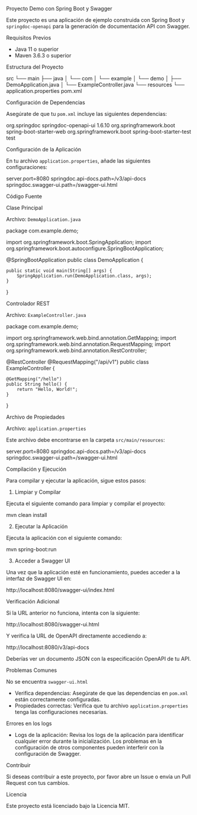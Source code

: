 Proyecto Demo con Spring Boot y Swagger

Este proyecto es una aplicación de ejemplo construida con Spring Boot y `springdoc-openapi` para la generación de documentación API con Swagger.

Requisitos Previos

- Java 11 o superior
- Maven 3.6.3 o superior

Estructura del Proyecto

src
└── main
├── java
│   └── com
│       └── example
│           └── demo
│               ├── DemoApplication.java
│               └── ExampleController.java
└── resources
└── application.properties
pom.xml

Configuración de Dependencias

Asegúrate de que tu `pom.xml` incluye las siguientes dependencias:

<dependency>
    <groupId>org.springdoc</groupId>
    <artifactId>springdoc-openapi-ui</artifactId>
    <version>1.6.10</version> <!-- Usa la versión más reciente compatible -->
</dependency>
<dependency>
    <groupId>org.springframework.boot</groupId>
    <artifactId>spring-boot-starter-web</artifactId>
</dependency>
<dependency>
    <groupId>org.springframework.boot</groupId>
    <artifactId>spring-boot-starter-test</artifactId>
    <scope>test</scope>
</dependency>

Configuración de la Aplicación

En tu archivo `application.properties`, añade las siguientes configuraciones:

server.port=8080
springdoc.api-docs.path=/v3/api-docs
springdoc.swagger-ui.path=/swagger-ui.html

Código Fuente

Clase Principal

Archivo: `DemoApplication.java`

package com.example.demo;

import org.springframework.boot.SpringApplication;
import org.springframework.boot.autoconfigure.SpringBootApplication;

@SpringBootApplication
public class DemoApplication {

    public static void main(String[] args) {
        SpringApplication.run(DemoApplication.class, args);
    }
}

Controlador REST

Archivo: `ExampleController.java`

package com.example.demo;

import org.springframework.web.bind.annotation.GetMapping;
import org.springframework.web.bind.annotation.RequestMapping;
import org.springframework.web.bind.annotation.RestController;

@RestController
@RequestMapping("/api/v1")
public class ExampleController {

    @GetMapping("/hello")
    public String hello() {
        return "Hello, World!";
    }
}

Archivo de Propiedades

Archivo: `application.properties`

Este archivo debe encontrarse en la carpeta `src/main/resources`:

server.port=8080
springdoc.api-docs.path=/v3/api-docs
springdoc.swagger-ui.path=/swagger-ui.html

Compilación y Ejecución

Para compilar y ejecutar la aplicación, sigue estos pasos:

1. Limpiar y Compilar

Ejecuta el siguiente comando para limpiar y compilar el proyecto:

mvn clean install

2. Ejecutar la Aplicación

Ejecuta la aplicación con el siguiente comando:

mvn spring-boot:run

3. Acceder a Swagger UI

Una vez que la aplicación esté en funcionamiento, puedes acceder a la interfaz de Swagger UI en:

http://localhost:8080/swagger-ui/index.html

Verificación Adicional

Si la URL anterior no funciona, intenta con la siguiente:

http://localhost:8080/swagger-ui.html

Y verifica la URL de OpenAPI directamente accediendo a:

http://localhost:8080/v3/api-docs

Deberías ver un documento JSON con la especificación OpenAPI de tu API.

Problemas Comunes

No se encuentra `swagger-ui.html`

- Verifica dependencias: Asegúrate de que las dependencias en `pom.xml` están correctamente configuradas.
- Propiedades correctas: Verifica que tu archivo `application.properties` tenga las configuraciones necesarias.

Errores en los logs

- Logs de la aplicación: Revisa los logs de la aplicación para identificar cualquier error durante la inicialización. Los problemas en la configuración de otros componentes pueden interferir con la configuración de Swagger.

Contribuir

Si deseas contribuir a este proyecto, por favor abre un Issue o envía un Pull Request con tus cambios.

Licencia

Este proyecto está licenciado bajo la Licencia MIT.